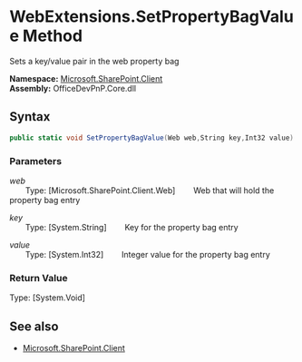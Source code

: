 # WebExtensions.SetPropertyBagValue Method  
Sets a key/value pair in the web property bag  

**Namespace:** [Microsoft.SharePoint.Client](Microsoft.SharePoint.Client.md)  
**Assembly:** OfficeDevPnP.Core.dll  
## Syntax
```C#
public static void SetPropertyBagValue(Web web,String key,Int32 value)
```
### Parameters
*web*  
&emsp;&emsp;Type: [Microsoft.SharePoint.Client.Web] 
&emsp;&emsp;Web that will hold the property bag entry  
  
*key*  
&emsp;&emsp;Type: [System.String] 
&emsp;&emsp;Key for the property bag entry  
  
*value*  
&emsp;&emsp;Type: [System.Int32] 
&emsp;&emsp;Integer value for the property bag entry  
  
### Return Value
Type: [System.Void]  

## See also
- [Microsoft.SharePoint.Client](Microsoft.SharePoint.Client.md)
